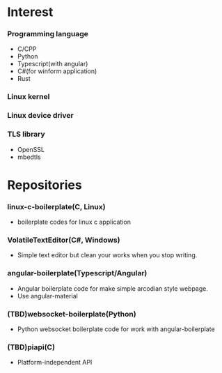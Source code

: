 # Interest
### Programming language
 + C/CPP
 + Python
 + Typescript(with angular)
 + C#(for winform application)
 + Rust
 
### Linux kernel
### Linux device driver
### TLS library
 + OpenSSL
 + mbedtls

# Repositories
### linux-c-boilerplate(C, Linux)
 + boilerplate codes for linux c application
 
### VolatileTextEditor(C#, Windows)
 + Simple text editor but clean your works when you stop writing.
 
### angular-boilerplate(Typescript/Angular)
 + Angular boilerplate code for make simple arcodian style webpage.
 + Use angular-material
 
### (TBD)websocket-boilerplate(Python)
 + Python websocket boilerplate code for work with angular-boilerplate
 
### (TBD)piapi(C)
 + Platform-independent API

<!--
**Syracusa/Syracusa** is a ✨ _special_ ✨ repository because its `README.md` (this file) appears on your GitHub profile.

Here are some ideas to get you started:

- 🔭 I’m currently working on ...
- 🌱 I’m currently learning ...
- 👯 I’m looking to collaborate on ...
- 🤔 I’m looking for help with ...
- 💬 Ask me about ...
- 📫 How to reach me: ...
- 😄 Pronouns: ...
- ⚡ Fun fact: ...
-->
